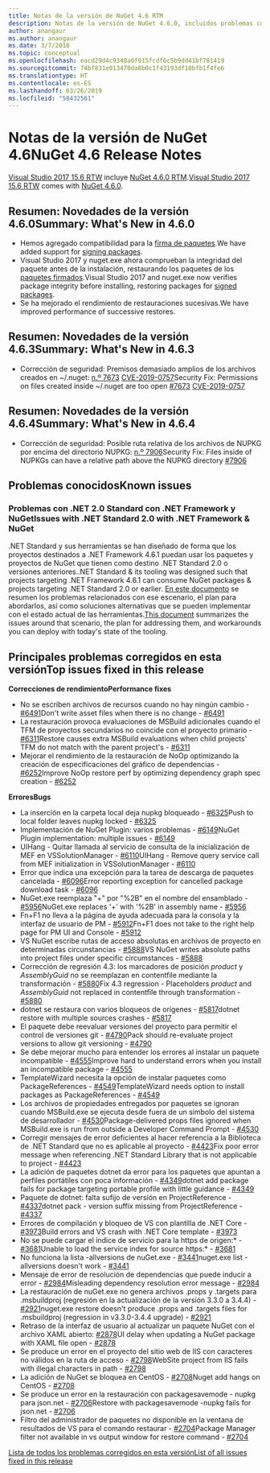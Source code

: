 ```yaml
---
title: Notas de la versión de NuGet 4.6 RTM
description: Notas de la versión de NuGet 4.6.0, incluidos problemas conocidos, correcciones de errores, características agregadas y DCR.
author: anangaur
ms.author: anangaur
ms.date: 3/7/2018
ms.topic: conceptual
ms.openlocfilehash: eacd29d4c9340a0f015fcdf6c5b9dd41bf781419
ms.sourcegitcommit: 74bf831e013470da8b0c1f43193df10bfb1f4fe6
ms.translationtype: HT
ms.contentlocale: es-ES
ms.lasthandoff: 03/26/2019
ms.locfileid: "58432561"
---
```

# <a name="nuget-46-release-notes"></a><span data-ttu-id="d8410-103">Notas de la versión de NuGet 4.6</span><span class="sxs-lookup"><span data-stu-id="d8410-103">NuGet 4.6 Release Notes</span></span>

<span data-ttu-id="d8410-104">[Visual Studio 2017 15.6 RTW](https://www.visualstudio.com/news/releasenotes/vs2017-relnotes) incluye [NuGet 4.6.0 RTM](https://dist.nuget.org/win-x86-commandline/v4.6.0/nuget.exe).</span><span class="sxs-lookup"><span data-stu-id="d8410-104">[Visual Studio 2017 15.6 RTW](https://www.visualstudio.com/news/releasenotes/vs2017-relnotes) comes with [NuGet 4.6.0](https://dist.nuget.org/win-x86-commandline/v4.6.0/nuget.exe).</span></span>

## <a name="summary-whats-new-in-460"></a><span data-ttu-id="d8410-105">Resumen: Novedades de la versión 4.6.0</span><span class="sxs-lookup"><span data-stu-id="d8410-105">Summary: What's New in 4.6.0</span></span>

* <span data-ttu-id="d8410-106">Hemos agregado compatibilidad para la [firma de paquetes](../create-packages/sign-a-package.md).</span><span class="sxs-lookup"><span data-stu-id="d8410-106">We have added support for [signing packages](../create-packages/sign-a-package.md).</span></span>
* <span data-ttu-id="d8410-107">Visual Studio 2017 y nuget.exe ahora comprueban la integridad del paquete antes de la instalación, restaurando los paquetes de los [paquetes firmados](../reference/signed-packages-reference.md).</span><span class="sxs-lookup"><span data-stu-id="d8410-107">Visual Studio 2017 and nuget.exe now verifies package integrity before installing, restoring packages for [signed packages](../reference/signed-packages-reference.md).</span></span>
* <span data-ttu-id="d8410-108">Se ha mejorado el rendimiento de restauraciones sucesivas.</span><span class="sxs-lookup"><span data-stu-id="d8410-108">We have improved performance of successive restores.</span></span>

## <a name="summary-whats-new-in-463"></a><span data-ttu-id="d8410-109">Resumen: Novedades de la versión 4.6.3</span><span class="sxs-lookup"><span data-stu-id="d8410-109">Summary: What's New in 4.6.3</span></span>

* <span data-ttu-id="d8410-110">Corrección de seguridad: Premisos demasiado amplios de los archivos creados en ~/.nuget: [n.º 7673](https://github.com/NuGet/Home/issues/7673) [CVE-2019-0757](https://portal.msrc.microsoft.com/en-us/security-guidance/advisory/CVE-2019-0757)</span><span class="sxs-lookup"><span data-stu-id="d8410-110">Security Fix: Permissions on files created inside ~/.nuget are too open [#7673](https://github.com/NuGet/Home/issues/7673) [CVE-2019-0757](https://portal.msrc.microsoft.com/en-us/security-guidance/advisory/CVE-2019-0757)</span></span>

## <a name="summary-whats-new-in-464"></a><span data-ttu-id="d8410-111">Resumen: Novedades de la versión 4.6.4</span><span class="sxs-lookup"><span data-stu-id="d8410-111">Summary: What's New in 4.6.4</span></span>

* <span data-ttu-id="d8410-112">Corrección de seguridad: Posible ruta relativa de los archivos de NUPKG por encima del directorio NUPKG: [n.º 7906](https://github.com/NuGet/Home/issues/7906)</span><span class="sxs-lookup"><span data-stu-id="d8410-112">Security Fix: Files inside of NUPKGs can have a relative path above the NUPKG directory [#7906](https://github.com/NuGet/Home/issues/7906)</span></span>

## <a name="known-issues"></a><span data-ttu-id="d8410-113">Problemas conocidos</span><span class="sxs-lookup"><span data-stu-id="d8410-113">Known issues</span></span>

### <a name="issues-with-net-standard-20-with-net-framework--nuget"></a><span data-ttu-id="d8410-114">Problemas con .NET 2.0 Standard con .NET Framework y NuGet</span><span class="sxs-lookup"><span data-stu-id="d8410-114">Issues with .NET Standard 2.0 with .NET Framework & NuGet</span></span> 

<span data-ttu-id="d8410-115">.NET Standard y sus herramientas se han diseñado de forma que los proyectos destinados a .NET Framework 4.6.1 puedan usar los paquetes y proyectos de NuGet que tienen como destino .NET Standard 2.0 o versiones anteriores.</span><span class="sxs-lookup"><span data-stu-id="d8410-115">.NET Standard & its tooling was designed such that projects targeting .NET Framework 4.6.1 can consume NuGet packages & projects targeting .NET Standard 2.0 or earlier.</span></span> <span data-ttu-id="d8410-116">[En este documento](https://github.com/dotnet/standard/issues/481) se resumen los problemas relacionados con ese escenario, el plan para abordarlos, así como soluciones alternativas que se pueden implementar con el estado actual de las herramientas.</span><span class="sxs-lookup"><span data-stu-id="d8410-116">[This document](https://github.com/dotnet/standard/issues/481) summarizes the issues around that scenario, the plan for addressing them, and workarounds you can deploy with today's state of the tooling.</span></span>

## <a name="top-issues-fixed-in-this-release"></a><span data-ttu-id="d8410-117">Principales problemas corregidos en esta versión</span><span class="sxs-lookup"><span data-stu-id="d8410-117">Top issues fixed in this release</span></span>

<span data-ttu-id="d8410-118">**Correcciones de rendimiento**</span><span class="sxs-lookup"><span data-stu-id="d8410-118">**Performance fixes**</span></span>

* <span data-ttu-id="d8410-119">No se escriben archivos de recursos cuando no hay ningún cambio - [#6491](https://github.com/NuGet/Home/issues/6491)</span><span class="sxs-lookup"><span data-stu-id="d8410-119">Don't write asset files when there is no change - [#6491](https://github.com/NuGet/Home/issues/6491)</span></span>
* <span data-ttu-id="d8410-120">La restauración provoca evaluaciones de MSBuild adicionales cuando el TFM de proyectos secundarios no coincide con el proyecto primario - [#6311](https://github.com/NuGet/Home/issues/6311)</span><span class="sxs-lookup"><span data-stu-id="d8410-120">Restore causes extra MSBuild evaluations when child projects' TFM do not match with the parent project's - [#6311](https://github.com/NuGet/Home/issues/6311)</span></span>
* <span data-ttu-id="d8410-121">Mejorar el rendimiento de la restauración de NoOp optimizando la creación de especificaciones del gráfico de dependencias - [#6252](https://github.com/NuGet/Home/issues/6252)</span><span class="sxs-lookup"><span data-stu-id="d8410-121">Improve NoOp restore perf by optimizing dependency graph spec creation - [#6252](https://github.com/NuGet/Home/issues/6252)</span></span>

<span data-ttu-id="d8410-122">**Errores**</span><span class="sxs-lookup"><span data-stu-id="d8410-122">**Bugs**</span></span>

* <span data-ttu-id="d8410-123">La inserción en la carpeta local deja nupkg bloqueado - [#6325](https://github.com/NuGet/Home/issues/6325)</span><span class="sxs-lookup"><span data-stu-id="d8410-123">Push to local folder leaves nupkg locked - [#6325](https://github.com/NuGet/Home/issues/6325)</span></span>
* <span data-ttu-id="d8410-124">Implementación de NuGet Plugin: varios problemas - [#6149](https://github.com/NuGet/Home/issues/6149)</span><span class="sxs-lookup"><span data-stu-id="d8410-124">NuGet Plugin implementation:  multiple issues - [#6149](https://github.com/NuGet/Home/issues/6149)</span></span>
* <span data-ttu-id="d8410-125">UIHang - Quitar llamada al servicio de consulta de la inicialización de MEF en VSSolutionManager - [#6110](https://github.com/NuGet/Home/issues/6110)</span><span class="sxs-lookup"><span data-stu-id="d8410-125">UIHang - Remove query service call from MEF initialization in VSSolutionManager - [#6110](https://github.com/NuGet/Home/issues/6110)</span></span>
* <span data-ttu-id="d8410-126">Error que indica una excepción para la tarea de descarga de paquetes cancelada - [#6096](https://github.com/NuGet/Home/issues/6096)</span><span class="sxs-lookup"><span data-stu-id="d8410-126">Error reporting exception for cancelled package download task - [#6096](https://github.com/NuGet/Home/issues/6096)</span></span>
* <span data-ttu-id="d8410-127">NuGet.exe reemplaza "+" por "%2B" en el nombre del ensamblado - [#5956](https://github.com/NuGet/Home/issues/5956)</span><span class="sxs-lookup"><span data-stu-id="d8410-127">NuGet.exe replaces '+' with '%2B' in assembly name - [#5956](https://github.com/NuGet/Home/issues/5956)</span></span>
* <span data-ttu-id="d8410-128">Fn+F1 no lleva a la página de ayuda adecuada para la consola y la interfaz de usuario de PM - [#5912](https://github.com/NuGet/Home/issues/5912)</span><span class="sxs-lookup"><span data-stu-id="d8410-128">Fn+F1 does not take to the right help page for PM UI and Console - [#5912](https://github.com/NuGet/Home/issues/5912)</span></span>
* <span data-ttu-id="d8410-129">VS NuGet escribe rutas de acceso absolutas en archivos de proyecto en determinadas circunstancias - [#5888](https://github.com/NuGet/Home/issues/5888)</span><span class="sxs-lookup"><span data-stu-id="d8410-129">VS NuGet writes absolute paths into project files under specific circumstances - [#5888](https://github.com/NuGet/Home/issues/5888)</span></span>
* <span data-ttu-id="d8410-130">Corrección de regresión 4.3: los marcadores de posición $product$ y $AssemblyGuid$ no se reemplazan en contentfile mediante la transformación - [#5880](https://github.com/NuGet/Home/issues/5880)</span><span class="sxs-lookup"><span data-stu-id="d8410-130">Fix 4.3 regression - Placeholders $product$ and $AssemblyGuid$ not replaced in contentfile through transformation - [#5880](https://github.com/NuGet/Home/issues/5880)</span></span>
* <span data-ttu-id="d8410-131">dotnet se restaura con varios bloqueos de orígenes - [#5817](https://github.com/NuGet/Home/issues/5817)</span><span class="sxs-lookup"><span data-stu-id="d8410-131">dotnet restore with multiple sources crashes - [#5817](https://github.com/NuGet/Home/issues/5817)</span></span>
* <span data-ttu-id="d8410-132">El paquete debe reevaluar versiones del proyecto para permitir el control de versiones git - [#4790](https://github.com/NuGet/Home/issues/4790)</span><span class="sxs-lookup"><span data-stu-id="d8410-132">Pack should re-evaluate project versions to allow git versioning - [#4790](https://github.com/NuGet/Home/issues/4790)</span></span>
* <span data-ttu-id="d8410-133">Se debe mejorar mucho para entender los errores al instalar un paquete incompatible - [#4555](https://github.com/NuGet/Home/issues/4555)</span><span class="sxs-lookup"><span data-stu-id="d8410-133">Improve hard to understand errors when you install an incompatible package - [#4555](https://github.com/NuGet/Home/issues/4555)</span></span>
* <span data-ttu-id="d8410-134">TemplateWizard necesita la opción de instalar paquetes como PackageReferences - [#4549](https://github.com/NuGet/Home/issues/4549)</span><span class="sxs-lookup"><span data-stu-id="d8410-134">TemplateWizard needs option to install packages as PackageReferences - [#4549](https://github.com/NuGet/Home/issues/4549)</span></span>
* <span data-ttu-id="d8410-135">Los archivos de propiedades entregados por paquetes se ignoran cuando MSBuild.exe se ejecuta desde fuera de un símbolo del sistema de desarrollador - [#4530](https://github.com/NuGet/Home/issues/4530)</span><span class="sxs-lookup"><span data-stu-id="d8410-135">Package-delivered props files ignored when MSBuild.exe is run from outside a Developer Command Prompt - [#4530](https://github.com/NuGet/Home/issues/4530)</span></span>
* <span data-ttu-id="d8410-136">Corregir mensajes de error deficientes al hacer referencia a la Biblioteca de .NET Standard que no es aplicable al proyecto - [#4423](https://github.com/NuGet/Home/issues/4423)</span><span class="sxs-lookup"><span data-stu-id="d8410-136">Fix poor error message when referencing .NET Standard Library that is not applicable to project - [#4423](https://github.com/NuGet/Home/issues/4423)</span></span>
* <span data-ttu-id="d8410-137">La adición de paquetes dotnet da error para los paquetes que apuntan a perfiles portátiles con poca información - [#4349](https://github.com/NuGet/Home/issues/4349)</span><span class="sxs-lookup"><span data-stu-id="d8410-137">dotnet add package fails for package targeting portable profile with little guidance - [#4349](https://github.com/NuGet/Home/issues/4349)</span></span>
* <span data-ttu-id="d8410-138">Paquete de dotnet: falta sufijo de versión en ProjectReference - [#4337](https://github.com/NuGet/Home/issues/4337)</span><span class="sxs-lookup"><span data-stu-id="d8410-138">dotnet pack - version suffix missing from ProjectReference - [#4337](https://github.com/NuGet/Home/issues/4337)</span></span>
* <span data-ttu-id="d8410-139">Errores de compilación y bloqueo de VS con plantilla de .NET Core - [#3973](https://github.com/NuGet/Home/issues/3973)</span><span class="sxs-lookup"><span data-stu-id="d8410-139">Build errors and VS crash with .NET Core template - [#3973](https://github.com/NuGet/Home/issues/3973)</span></span>
* <span data-ttu-id="d8410-140">No se puede cargar el índice de servicio para la https de origen:\* - [#3681](https://github.com/NuGet/Home/issues/3681)</span><span class="sxs-lookup"><span data-stu-id="d8410-140">Unable to load the service index for source https:\* - [#3681](https://github.com/NuGet/Home/issues/3681)</span></span>
* <span data-ttu-id="d8410-141">No funciona la lista -allversions de nuGet.exe - [#3441](https://github.com/NuGet/Home/issues/3441)</span><span class="sxs-lookup"><span data-stu-id="d8410-141">nuget.exe list -allversions doesn't work - [#3441](https://github.com/NuGet/Home/issues/3441)</span></span>
* <span data-ttu-id="d8410-142">Mensaje de error de resolución de dependencias que puede inducir a error - [#2984](https://github.com/NuGet/Home/issues/2984)</span><span class="sxs-lookup"><span data-stu-id="d8410-142">Misleading dependency resolution error message - [#2984](https://github.com/NuGet/Home/issues/2984)</span></span>
* <span data-ttu-id="d8410-143">La restauración de nuGet.exe no genera archivos .props y .targets para .msbuildproj (regresión en la actualización de la versión 3.3.0 a 3.4.4) - [#2921](https://github.com/NuGet/Home/issues/2921)</span><span class="sxs-lookup"><span data-stu-id="d8410-143">nuget.exe restore doesn't produce .props and .targets files for .msbuildproj (regression in v3.3.0-3.4.4 upgrade) - [#2921](https://github.com/NuGet/Home/issues/2921)</span></span>
* <span data-ttu-id="d8410-144">Retraso de la interfaz de usuario al actualizar un paquete NuGet con el archivo XAML abierto: [#2878](https://github.com/NuGet/Home/issues/2878)</span><span class="sxs-lookup"><span data-stu-id="d8410-144">UI delay when updating a NuGet package with XAML file open - [#2878](https://github.com/NuGet/Home/issues/2878)</span></span>
* <span data-ttu-id="d8410-145">Se produce un error en el proyecto del sitio web de IIS con caracteres no válidos en la ruta de acceso - [#2798](https://github.com/NuGet/Home/issues/2798)</span><span class="sxs-lookup"><span data-stu-id="d8410-145">WebSite project from IIS fails with illegal characters in path - [#2798](https://github.com/NuGet/Home/issues/2798)</span></span>
* <span data-ttu-id="d8410-146">La adición de NuGet se bloquea en CentOS - [#2708](https://github.com/NuGet/Home/issues/2708)</span><span class="sxs-lookup"><span data-stu-id="d8410-146">Nuget add hangs on CentOS - [#2708](https://github.com/NuGet/Home/issues/2708)</span></span>
* <span data-ttu-id="d8410-147">Se produce un error en la restauración con packagesavemode - nupkg para json.net - [#2706](https://github.com/NuGet/Home/issues/2706)</span><span class="sxs-lookup"><span data-stu-id="d8410-147">Restore with packagesavemode -nupkg fails for json.net - [#2706](https://github.com/NuGet/Home/issues/2706)</span></span>
* <span data-ttu-id="d8410-148">Filtro del administrador de paquetes no disponible en la ventana de resultados de VS para el comando restaurar - [#2704](https://github.com/NuGet/Home/issues/2704)</span><span class="sxs-lookup"><span data-stu-id="d8410-148">Package Manager filter not available in vs output window for restore command - [#2704](https://github.com/NuGet/Home/issues/2704)</span></span>

[<span data-ttu-id="d8410-149">Lista de todos los problemas corregidos en esta versión</span><span class="sxs-lookup"><span data-stu-id="d8410-149">List of all issues fixed in this release</span></span>](https://github.com/NuGet/Home/issues?q=is%3Aissue+is%3Aclosed+milestone%3A%224.6")
